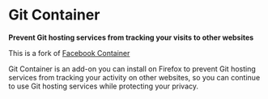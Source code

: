 # Git Container

**Prevent Git hosting services from tracking your visits to other websites**

This is a fork of [Facebook Container](https://github.com/mozilla/contain-facebook)

Git Container is an add-on you can install on Firefox to prevent Git hosting services from tracking your activity on other websites, so you can continue to use Git hosting services while protecting your privacy.
